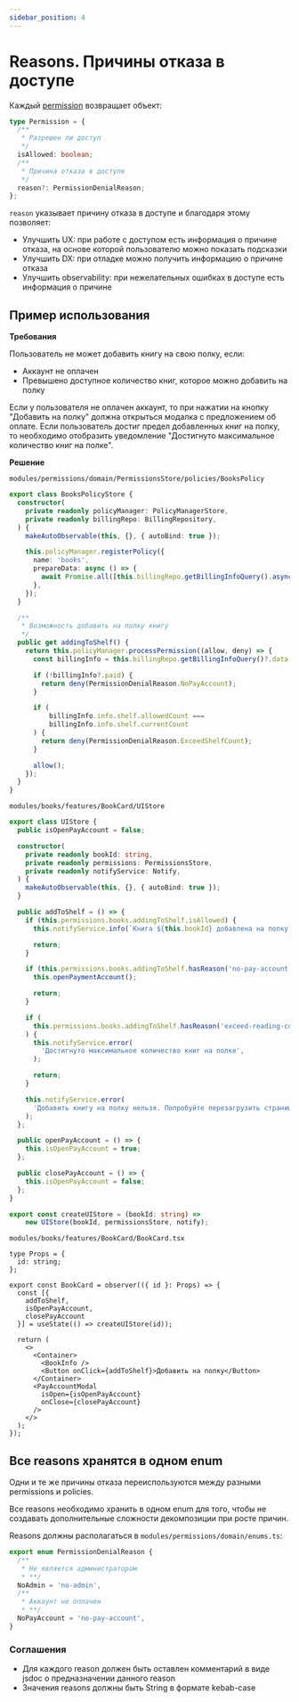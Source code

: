 ```yaml
---
sidebar_position: 4
---
```


# Reasons. Причины отказа в доступе

Каждый [permission](./permissionsFormation) возвращает объект:
```ts
type Permission = {
  /**
   * Разрешен ли доступ
   */
  isAllowed: boolean;
  /**
   * Причина отказа в доступе
   */
  reason?: PermissionDenialReason;
};
```

`reason` указывает причину отказа в доступе и благодаря этому позволяет:
- Улучшить UX: при работе с доступом есть информация о причине отказа, на основе которой пользователю можно показать подсказки
- Улучшить DX: при отладке можно получить информацию о причине отказа
- Улучшить observability: при нежелательных ошибках в доступе есть информация о причине

## Пример использования

**Требования**

Пользователь не может добавить книгу на свою полку, если:
- Аккаунт не оплачен
- Превышено доступное количество книг, которое можно добавить на полку

Если у пользователя не оплачен аккаунт, то при нажатии на кнопку "Добавить на полку" должна открыться модалка с предложением об оплате.
Если пользователь достиг предел добавленных книг на полку, то необходимо отобразить уведомление "Достигнуто максимальное количество книг на полке".

**Решение**

```modules/permissions/domain/PermissionsStore/policies/BooksPolicy```
```ts
export class BooksPolicyStore {
  constructor(
    private readonly policyManager: PolicyManagerStore,
    private readonly billingRepo: BillingRepository,
  ) {
    makeAutoObservable(this, {}, { autoBind: true });

    this.policyManager.registerPolicy({
      name: 'books',
      prepareData: async () => {
        await Promise.all([this.billingRepo.getBillingInfoQuery().async()]);
      },
    });
  }

  /**
   * Возможность добавить на полку книгу
   */
  public get addingToShelf() {
    return this.policyManager.processPermission((allow, deny) => {
      const billingInfo = this.billingRepo.getBillingInfoQuery()?.data;

      if (!billingInfo?.paid) {
        return deny(PermissionDenialReason.NoPayAccount);
      }

      if (
          billingInfo.info.shelf.allowedCount ===
          billingInfo.info.shelf.currentCount
      ) {
        return deny(PermissionDenialReason.ExceedShelfCount);
      }

      allow();
    });
  }
}
```

```modules/books/features/BookCard/UIStore```
```ts
export class UIStore {
  public isOpenPayAccount = false;

  constructor(
    private readonly bookId: string,
    private readonly permissions: PermissionsStore,
    private readonly notifyService: Notify,
  ) {
    makeAutoObservable(this, {}, { autoBind: true });
  }

  public addToShelf = () => {
    if (this.permissions.books.addingToShelf.isAllowed) {
      this.notifyService.info(`Книга ${this.bookId} добавлена на полку`);

      return;
    }

    if (this.permissions.books.addingToShelf.hasReason('no-pay-account')) {
      this.openPaymentAccount();

      return;
    }

    if (
      this.permissions.books.addingToShelf.hasReason('exceed-reading-count')
    ) {
      this.notifyService.error(
        'Достигнуто максимальное количество книг на полке',
      );

      return;
    }

    this.notifyService.error(
      'Добавить книгу на полку нельзя. Попробуйте перезагрузить страницу',
    );
  };

  public openPayAccount = () => {
    this.isOpenPayAccount = true;
  };

  public closePayAccount = () => {
    this.isOpenPayAccount = false;
  };
}

export const createUIStore = (bookId: string) =>
    new UIStore(bookId, permissionsStore, notify);
```

```modules/books/features/BookCard/BookCard.tsx```
```tsx
type Props = {
  id: string;
};

export const BookCard = observer(({ id }: Props) => {
  const [{
    addToShelf,
    isOpenPayAccount,
    closePayAccount
  }] = useState(() => createUIStore(id));

  return (
    <>
      <Container>
        <BookInfo />
        <Button onClick={addToShelf}>Добавить на полку</Button>
      </Container>
      <PayAccountModal
        isOpen={isOpenPayAccount}
        onClose={closePayAccount}
      />
    </>
  );
});
```

## Все reasons хранятся в одном enum

Одни и те же причины отказа переиспользуются между разными permissions и policies.

Все reasons необходимо хранить в одном enum для того, чтобы не создавать дополнительные сложности декомпозиции при росте причин.

Reasons должны располагаться в `modules/permissions/domain/enums.ts`:
```ts
export enum PermissionDenialReason {
  /**
   * Не является администратором
   * **/
  NoAdmin = 'no-admin',
  /**
   * Аккаунт не оплачен
   * **/
  NoPayAccount = 'no-pay-account',
}
```

### Соглашения

- Для каждого reason должен быть оставлен комментарий в виде jsdoc о предназначении данного reason
- Значения reasons должны быть String в формате kebab-case
